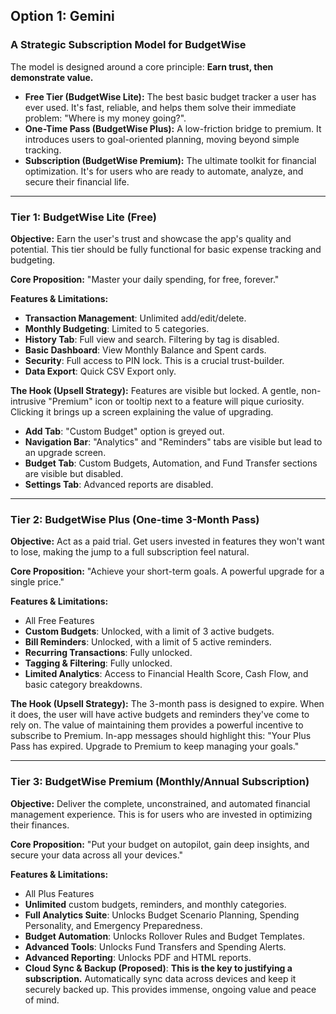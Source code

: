 ## Option 1: Gemini

### A Strategic Subscription Model for BudgetWise

The model is designed around a core principle: **Earn trust, then demonstrate value.**

*   **Free Tier (BudgetWise Lite):** The best basic budget tracker a user has ever used. It's fast, reliable, and helps them solve their immediate problem: "Where is my money going?".
*   **One-Time Pass (BudgetWise Plus):** A low-friction bridge to premium. It introduces users to goal-oriented planning, moving beyond simple tracking.
*   **Subscription (BudgetWise Premium):** The ultimate toolkit for financial optimization. It's for users who are ready to automate, analyze, and secure their financial life.

---

### Tier 1: BudgetWise Lite (Free)

**Objective:** Earn the user's trust and showcase the app's quality and potential. This tier should be fully functional for basic expense tracking and budgeting.

**Core Proposition:** "Master your daily spending, for free, forever."

**Features & Limitations:**
- **Transaction Management**: Unlimited add/edit/delete.
- **Monthly Budgeting**: Limited to 5 categories.
- **History Tab**: Full view and search. Filtering by tag is disabled.
- **Basic Dashboard**: View Monthly Balance and Spent cards.
- **Security**: Full access to PIN lock. This is a crucial trust-builder.
- **Data Export**: Quick CSV Export only.

**The Hook (Upsell Strategy):** Features are visible but locked. A gentle, non-intrusive "Premium" icon or tooltip next to a feature will pique curiosity. Clicking it brings up a screen explaining the value of upgrading.

- **Add Tab**: "Custom Budget" option is greyed out.
- **Navigation Bar**: "Analytics" and "Reminders" tabs are visible but lead to an upgrade screen.
- **Budget Tab**: Custom Budgets, Automation, and Fund Transfer sections are visible but disabled.
- **Settings Tab**: Advanced reports are disabled.

---

### Tier 2: BudgetWise Plus (One-time 3-Month Pass)

**Objective:** Act as a paid trial. Get users invested in features they won't want to lose, making the jump to a full subscription feel natural.

**Core Proposition:** "Achieve your short-term goals. A powerful upgrade for a single price."

**Features & Limitations:**
- All Free Features
- **Custom Budgets**: Unlocked, with a limit of 3 active budgets.
- **Bill Reminders**: Unlocked, with a limit of 5 active reminders.
- **Recurring Transactions**: Fully unlocked.
- **Tagging & Filtering**: Fully unlocked.
- **Limited Analytics**: Access to Financial Health Score, Cash Flow, and basic category breakdowns.

**The Hook (Upsell Strategy):** The 3-month pass is designed to expire. When it does, the user will have active budgets and reminders they've come to rely on. The value of maintaining them provides a powerful incentive to subscribe to Premium. In-app messages should highlight this: "Your Plus Pass has expired. Upgrade to Premium to keep managing your goals."

---

### Tier 3: BudgetWise Premium (Monthly/Annual Subscription)

**Objective:** Deliver the complete, unconstrained, and automated financial management experience. This is for users who are invested in optimizing their finances.

**Core Proposition:** "Put your budget on autopilot, gain deep insights, and secure your data across all your devices."

**Features & Limitations:**
- All Plus Features
- **Unlimited** custom budgets, reminders, and monthly categories.
- **Full Analytics Suite**: Unlocks Budget Scenario Planning, Spending Personality, and Emergency Preparedness.
- **Budget Automation**: Unlocks Rollover Rules and Budget Templates.
- **Advanced Tools**: Unlocks Fund Transfers and Spending Alerts.
- **Advanced Reporting**: Unlocks PDF and HTML reports.
- **Cloud Sync & Backup (Proposed)**: **This is the key to justifying a subscription.** Automatically sync data across devices and keep it securely backed up. This provides immense, ongoing value and peace of mind.